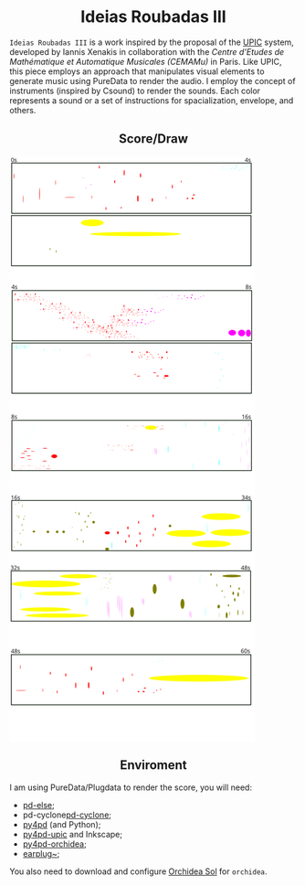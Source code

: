 <h1 align="center">Ideias Roubadas III</h1>

`Ideias Roubadas III` is a work inspired by the proposal of the [UPIC](https://en.wikipedia.org/wiki/UPIC) system, developed by Iannis Xenakis in collaboration with the _Centre d'Etudes de Mathématique et Automatique Musicales (CEMAMu)_ in Paris. Like UPIC, this piece employs an approach that manipulates visual elements to generate music using PureData to render the audio. I employ the concept of instruments (inspired by Csound) to render the sounds. Each color represents a sound or a set of instructions for spacialization, envelope, and others.

<h2 align="center">Score/Draw</h2>

<img align="center" src="https://github.com/charlesneimog/Ideias-Roubadas-III/raw/main/score.svg" alt="Image Description">

<h2 align="center">Enviroment</h2>

I am using PureData/Plugdata to render the score, you will need:

* [pd-else](https://github.com/porres/pd-else);
* pd-cyclone[pd-cyclone](https://github.com/porres/pd-cyclone);
* [py4pd](https://github.com/charlesneimog/py4pd) (and Python);
* [py4pd-upic](https://github.com/charlesneimog/py4pd-upic) and Inkscape;
* [py4pd-orchidea](https://github.com/charlesneimog/py4pd-orchidea);
* [earplug~](https://github.com/porres/pd-else);

You also need to download and configure [Orchidea Sol](https://forum.ircam.fr/projects/detail/orchideasol/) for `orchidea`.
